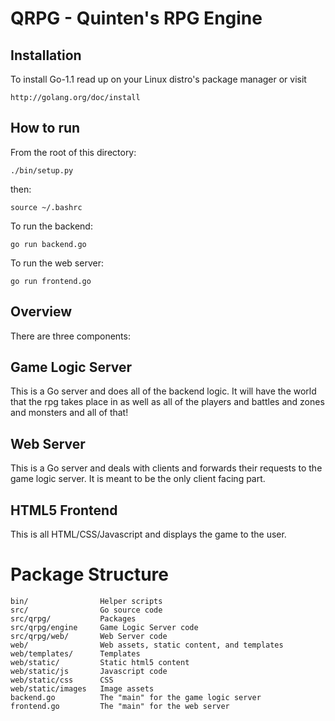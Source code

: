 QRPG - Quinten's RPG Engine
===========================

Installation
------------
To install Go-1.1 read up on your Linux distro's package manager
or visit

	http://golang.org/doc/install

How to run
----------
From the root of this directory:

	./bin/setup.py

then:

	source ~/.bashrc

To run the backend:

	go run backend.go

To run the web server:

	go run frontend.go

Overview
--------
There are three components:

Game Logic Server
-----------------
This is a Go server and does all of the backend logic.
It will have the world that the rpg takes place in
as well as all of the players and battles and zones
and monsters and all of that!

Web Server
----------
This is a Go server and deals with clients and
forwards their requests to the game logic server.
It is meant to be the only client facing part.

HTML5 Frontend
--------------
This is all HTML/CSS/Javascript and displays the game
to the user.


Package Structure
=================
	bin/                Helper scripts  
	src/                Go source code  
	src/qrpg/           Packages  
	src/qrpg/engine     Game Logic Server code  
	src/qrpg/web/       Web Server code  
	web/                Web assets, static content, and templates  
	web/templates/      Templates  
	web/static/         Static html5 content  
	web/static/js       Javascript code  
	web/static/css      CSS  
	web/static/images   Image assets  
	backend.go          The "main" for the game logic server  
	frontend.go         The "main" for the web server  
